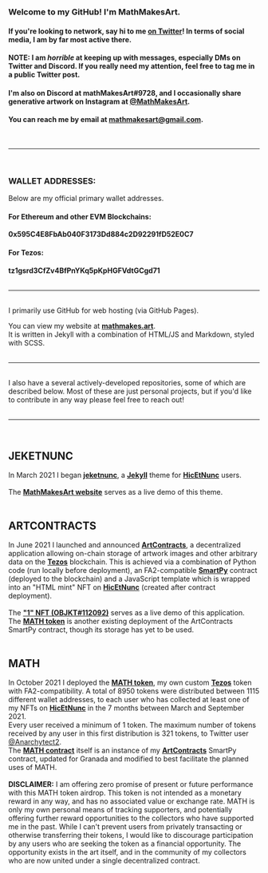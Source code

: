 ### Welcome to my GitHub! I'm MathMakesArt.
#### If you're looking to network, say hi to me [**on Twitter**](https://twitter.com/mathmakesart)! In terms of social media, I am by far most active there.
#### NOTE: I am *horrible* at keeping up with messages, especially DMs on Twitter and Discord. If you really need my attention, feel free to tag me in a public Twitter post.
#### I'm also on Discord at **mathMakesArt#9728**, and I occasionally share generative artwork on Instagram at [**@MathMakesArt**](https://instagram.com/mathmakesart).
#### You can reach me by email at [**mathmakesart@gmail.com**](mailto:mathmakesart@gmail.com).
<br />
<hr />
<br />

### WALLET ADDRESSES:
Below are my official primary wallet addresses.
#### For Ethereum and other EVM Blockchains:
**0x595C4E8FbAb040F3173Dd884c2D92291fD52E0C7**
#### For Tezos:
**tz1gsrd3CfZv4BfPnYKq5pKpHGFVdtGCgd71**
<br />
<br />
<hr />
<br />
I primarily use GitHub for web hosting (via GitHub Pages).
<br />

You can view my website at [**mathmakes.art**](https://mathmakes.art).<br />
It is written in Jekyll with a combination of HTML/JS and Markdown, styled with SCSS.
<br />
<br />
<hr />
<br />
I also have a several actively-developed repositories, some of which are described below.
Most of these are just personal projects, but if you'd like to contribute in any way please feel free to reach out!
<br />
<br />
<hr />
<br />

## JEKETNUNC
In March 2021 I began [**jeketnunc**](https://github.com/jeketnunc/jeketnunc), a [**Jekyll**](https://github.com/jekyll/jekyll) theme for [**HicEtNunc**](https://www.hicetnunc.xyz) users.
<br />
<br />
The [**MathMakesArt website**](https://mathmakes.art) serves as a live demo of this theme.
<br />
<br />
## ARTCONTRACTS
In June 2021 I launched and announced [**ArtContracts**](https://github.com/mathMakesArt/ArtContracts), a decentralized application allowing on-chain storage of artwork images and other arbitrary data on the [**Tezos**](https://tezos.com/learn/what-is-tezos/) blockchain. This is achieved via a combination of Python code (run locally before deployment), an FA2-compatible [**SmartPy**](https://smartpy.io/) contract (deployed to the blockchain) and a JavaScript template which is wrapped into an "HTML mint" NFT on [**HicEtNunc**](https://www.hicetnunc.xyz) (created after contract deployment).
<br />
<br />
The [**"1" NFT (OBJKT#112092)**](https://www.hicetnunc.xyz/objkt/112092) serves as a live demo of this application.
<br />
The [**MATH token**](https://mathmakes.art/MATH/) is another existing deployment of the ArtContracts SmartPy contract, though its storage has yet to be used.
<br />
<br />
## MATH
In October 2021 I deployed the [**MATH token**](https://mathmakes.art/MATH/), my own custom [**Tezos**](https://tezos.com/learn/what-is-tezos/) token with FA2-compatibility.
A total of 8950 tokens were distributed between 1115 different wallet addresses, to each user who has collected at least one of my NFTs on [**HicEtNunc**](https://www.hicetnunc.xyz) in the 7 months between March and September 2021.
<br />
Every user received a minimum of 1 token. The maximum number of tokens received by any user in this first distribution is 321 tokens, to Twitter user [@Anarchytect2](https://twitter.com/mathMakesArt/status/1443827161794818077).
<br />
The [**MATH contract**](https://tzkt.io/KT18hYjnko76SBVv6TaCT4kU6B32mJk6JWLZ/operations/) itself is an instance of my [**ArtContracts**](https://github.com/mathMakesArt/ArtContracts) SmartPy contract, updated for Granada and modified to best facilitate the planned uses of MATH.
<br />
<br />
**DISCLAIMER:** I am offering zero promise of present or future performance with this MATH token airdrop. This token is not intended as a monetary reward in any way, and has no associated value or exchange rate. MATH is only my own personal means of tracking supporters, and potentially offering further reward opportunities to the collectors who have supported me in the past. While I can't prevent users from privately transacting or otherwise transferring their tokens, I would like to discourage participation by any users who are seeking the token as a financial opportunity. The opportunity exists in the art itself, and in the community of my collectors who are now united under a single decentralized contract.
<br />
<br />

<!--
**mathMakesArt/mathMakesArt** is a ✨ _special_ ✨ repository because its `README.md` (this file) appears on your GitHub profile.

Here are some ideas to get you started:

- 🔭 I’m currently working on ...
- 🌱 I’m currently learning ...
- 👯 I’m looking to collaborate on ...
- 🤔 I’m looking for help with ...
- 💬 Ask me about ...
- 📫 How to reach me: ...
- 😄 Pronouns: ...
- ⚡ Fun fact: ...
-->
